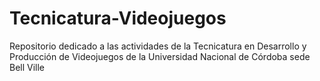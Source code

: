 # Tecnicatura-Videojuegos
Repositorio dedicado a las actividades de la Tecnicatura en Desarrollo y Producción de Videojuegos de la Universidad Nacional de Córdoba sede Bell Ville
